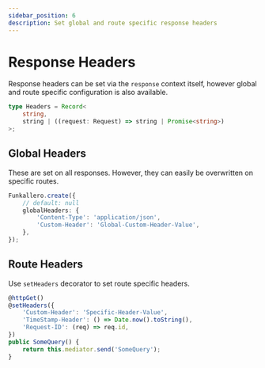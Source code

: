 ```yaml
---
sidebar_position: 6
description: Set global and route specific response headers
---
```


# Response Headers

Response headers can be set via the `response` context itself, however global and route specific configuration is also available.

```ts
type Headers = Record<
    string,
    string | ((request: Request) => string | Promise<string>)
>;
```

## Global Headers

These are set on all responses. However, they can easily be overwritten on specific routes.

```ts
Funkallero.create({
    // default: null
    globalHeaders: {
        'Content-Type': 'application/json',
        'Custom-Header': 'Global-Custom-Header-Value',
    },
});
```

## Route Headers

Use `setHeaders` decorator to set route specific headers.

```ts
@httpGet()
@setHeaders({
    'Custom-Header': 'Specific-Header-Value',
    'TimeStamp-Header': () => Date.now().toString(),
    'Request-ID': (req) => req.id,
})
public SomeQuery() {
    return this.mediator.send('SomeQuery');
}
```
